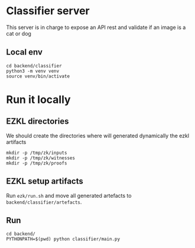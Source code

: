 # Classifier server

This server is in charge to expose an API rest and validate if an image is a cat or dog

## Local env
```
cd backend/classifier
python3 -m venv venv
source venv/bin/activate
```


# Run it locally

## EZKL directories
We should create the directories where will generated dynamically the ezkl artifacts
```
mkdir -p /tmp/zk/inputs
mkdir -p /tmp/zk/witnesses
mkdir -p /tmp/zk/proofs
```

## EZKL setup artifacts

Run `ezk/run.sh` and move all generated artefacts to `backend/classifier/artefacts`.


## Run
```
cd backend/
PYTHONPATH=$(pwd) python classifier/main.py
```
